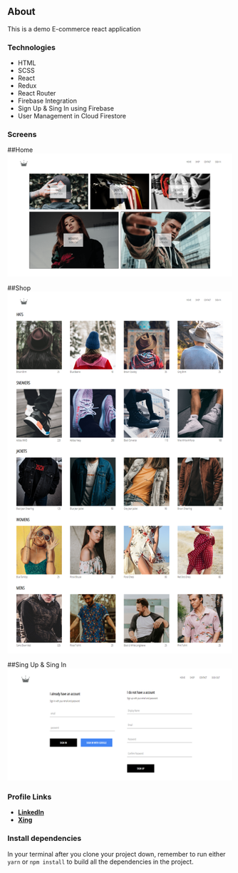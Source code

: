 ## About

This is a demo E-commerce react application 

### Technologies
* HTML
* SCSS
* React
* Redux
* React Router
* Firebase Integration
* Sign Up & Sing In using Firebase
* User Management in Cloud Firestore

### Screens
##Home
![Home Page](https://github.com/mobeendev/reactshop/blob/master/src/assets/screens/home.png)

##Shop
![Shop Page](https://github.com/mobeendev/reactshop/blob/master/src/assets/screens/shop.png)

##Sing Up & Sing In
![Sign In](https://github.com/mobeendev/reactshop/blob/master/src/assets/screens/singup-singin.png)


### Profile Links

- **[LinkedIn](https://www.linkedin.com/in/mobeendev)**
- **[Xing](https://www.xing.com/profile/abdul_mobeen3)**

### Install dependencies

In your terminal after you clone your project down, remember to run either `yarn` or `npm install` to build all the dependencies in the project.
